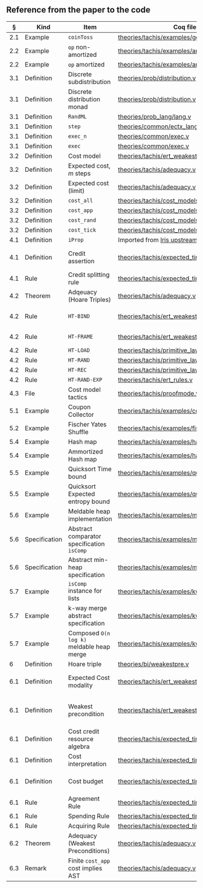 ## Reference from the paper to the code

| §   | Kind          | Item                                       | Coq file                                     | Name                                                 | Note                                                                     |
|-----|---------------|--------------------------------------------|----------------------------------------------|------------------------------------------------------|--------------------------------------------------------------------------|
| 2.1 | Example       | ``coinToss``                               | [theories/tachis/examples/geometric.v]       | `geo`                                                |                                                                          |
| 2.2 | Example       | ``op`` non-amortized                       | [theories/tachis/examples/amortized.v]       | `wp_op_ert  `                                        |                                                                          |
| 2.2 | Example       | ``op`` amortized                           | [theories/tachis/examples/amortized.v]       | `wp_op_n_aert `                                      |                                                                          |
| 3.1 | Definition    | Discrete subdistribution                   | [theories/prob/distribution.v]               | `distr`                                              |                                                                          |
| 3.1 | Definition    | Discrete distribution monad                | [theories/prob/distribution.v]               | `dbind`, `dret`, etc                                 |                                                                          |
| 3.1 | Definition    | `RandML`                                   | [theories/prob_lang/lang.v]                  | Whole file                                           |                                                                          |
| 3.1 | Definition    | `step`                                     | [theories/common/ectx_language.v]            | `prim_step`                                          |                                                                          |
| 3.1 | Definition    | `exec_n`                                   | [theories/common/exec.v]                     | `exec`                                               |                                                                          |
| 3.1 | Definition    | `exec`                                     | [theories/common/exec.v]                     | `lim_exec_val`                                       |                                                                          |
| 3.2 | Definition    | Cost model                                 | [theories/tachis/ert_weakestpre.v]           | `Costfun`                                            |                                                                          |
| 3.2 | Definition    | Expected cost, $m$ steps                   | [theories/tachis/adequacy.v]                 | `ERT `                                               |                                                                          |
| 3.2 | Definition    | Expected cost (limit)                      | [theories/tachis/adequacy.v]                 | `lim_ERT `                                           |                                                                          |
| 3.2 | Definition    | `cost_all`                                 | [theories/tachis/cost_models.v]              | `CostLanguageCtx_Cost1_prob_lang `                   |                                                                          |
| 3.2 | Definition    | `cost_app`                                 | [theories/tachis/cost_models.v]              | `CostApp`                                            |                                                                          |
| 3.2 | Definition    | `cost_rand`                                | [theories/tachis/cost_models.v]              | `CostEntropy`                                        |                                                                          |
| 3.2 | Definition    | `cost_tick`                                | [theories/tachis/cost_models.v]              | `CostTick`                                           |                                                                          |
| 4.1 | Definition    | `iProp`                                    | Imported from [Iris upstream]                | `iProp`                                              |                                                                          |
| 4.1 | Definition    | Credit assertion                           | [theories/tachis/expected_time_credits.v]    | `ec`                                                 | `⧖ x` is notation in our development for `$ x`                           |
| 4.1 | Rule          | Credit splitting rule                      | [theories/tachis/expected_time_credits.v]    | `etc_split`, `etc_combine`                           |                                                                          |
| 4.2 | Theorem       | Adqeuacy (Hoare Triples)                   | [theories/tachis/adequacy.v]                 | Derivable from `wp_correct_lim `                     |                                                                          |
| 4.2 | Rule          | `HT-BIND`                                  | [theories/tachis/ert_weakestpre.v]           | `ert_wp_bind1`                                       | See also `tac_wp_bind` in `tachis/proofmode.v`                           |
| 4.2 | Rule          | `HT-FRAME`                                 | [theories/tachis/ert_weakestpre.v]           | Derivable from `ert_wp_frame_l` and `ert_wp_frame_r` | See also `frame_ert_wp `                                                 |
| 4.2 | Rule          | `HT-LOAD`                                  | [theories/tachis/primitive_laws.v]           | `wp_load`                                            |                                                                          |
| 4.2 | Rule          | `HT-RAND`                                  | [theories/tachis/primitive_laws.v]           | `wp_rand`                                            |                                                                          |
| 4.2 | Rule          | `HT-REC`                                   | [theories/tachis/primitive_laws.v]           | `wp_rec_löb`                                         |                                                                          |
| 4.2 | Rule          | `HT-RAND-EXP`                              | [theories/tachis/ert_rules.v]                | `wp_couple_rand_adv_comp_strong'`                    |                                                                          |
| 4.3 | File          | Cost model tactics                         | [theories/tachis/proofmode.v]                | Whole file                                           | See eg. `wp_*` tactics                                                   |
| 5.1 | Example       | Coupon Collector                           | [theories/tachis/examples/couponcollector.v] | `wp_coupon_collection `                              |                                                                          |
| 5.2 | Example       | Fischer Yates Shuffle                      | [theories/tachis/examples/fisher_yates.v]    | `wp_fisher_yates `                                   |                                                                          |
| 5.4 | Example       | Hash map                                   | [theories/tachis/examples/hashmap/hashmap.v] | `wp_amortized_hm_insert_new `                        |                                                                          |
| 5.4 | Example       | Ammortized Hash map                        | [theories/tachis/examples/hashmap/hashmap.v] | `wp_hm_insert_new`, `wp_hm_lookup_new `              |                                                                          |
| 5.5 | Example       | Quicksort Time bound                       | [theories/tachis/examples/quicksort.v]       | `qs_time_bound `                                     |                                                                          |
| 5.5 | Example       | Quicksort Expected entropy bound           | [theories/tachis/examples/quicksort.v]       | `qs_ent_bound`                                       |                                                                          |
| 5.6 | Example       | Meldable heap implementation               | [theories/tachis/examples/meldable_heap.v]   | `meld_heap_spec `                                    |                                                                          |
| 5.6 | Specification | Abstract comparator specification `isComp` | [theories/tachis/examples/min_heap_spec.v]   | `comparator`                                         |                                                                          |
| 5.6 | Specification | Abstract min-heap specification            | [theories/tachis/examples/min_heap_spec.v]   | `min_heap`                                           |                                                                          |
| 5.7 | Example       | `isComp` instance for lists                | [theories/tachis/examples/kway_merge.v]      | `Z_list_comparator `                                 |                                                                          |
| 5.7 | Example       | k-way merge abstract specification         | [theories/tachis/examples/kway_merge.v]      | `wp_merge `                                          |                                                                          |
| 5.7 | Example       | Composed `O(n log k)` meldable heap merge  | [theories/tachis/examples/kway_merge.v]      | `wp_meldable_merge `                                 |                                                                          |
| 6   | Definition    | Hoare triple                               | [theories/bi/weakestpre.v]                   | Defined as ``Notations``                             |                                                                          |
| 6.1 | Definition    | Expected Cost modality                     | [theories/tachis/ert_weakestpre.v]           | `ERM `                                               | See `ERM_unfold` for the equation at the start of 6.1                    |
| 6.1 | Definition    | Weakest precondition                       | [theories/tachis/ert_weakestpre.v]           | `ert_wp`                                             | See `ert_wp_unfold `, `ert_wp_pre ` for the equation at the start of 6.1 |
| 6.1 | Definition    | Cost credit resource algebra               | [theories/tachis/expected_time_credits.v]    | `etcGS `                                             |                                                                          |
| 6.1 | Definition    | Cost interpretation                        | [theories/tachis/expected_time_credits.v]    | `etc_supply`                                         |                                                                          |
| 6.1 | Definition    | Cost budget                                | [theories/tachis/expected_time_credits.v]    | `ec`                                                 | `⧖ x` is notation in our development for `$ x`                           |
| 6.1 | Rule          | Agreement Rule                             | [theories/tachis/expected_time_credits.v]    | `etc_supply_bound `                                  |                                                                          |
| 6.1 | Rule          | Spending Rule                              | [theories/tachis/expected_time_credits.v]    | `etc_supply_decrease `                               |                                                                          |
| 6.1 | Rule          | Acquiring Rule                             | [theories/tachis/expected_time_credits.v]    | `etc_supply_increase `                               |                                                                          |
| 6.2 | Theorem       | Adequacy (Weakest Preconditions)           | [theories/tachis/adequacy.v]                 | `wp_correct_lim `                                    |                                                                          |
| 6.3 | Remark        | Finite `cost_app` cost implies AST         | [theories/tachis/adequacy.v]                 | `wp_ERT_ast'`                                        |                                                                          |




[theories/tachis/examples/geometric.v]: theories/tachis/examples/geometric.v
[theories/tachis/examples/amortized.v]: theories/tachis/examples/amortized.v
[theories/prob/distribution.v]: theories/prob/distribution.v
[theories/prob_lang/lang.v]: theories/prob_lang/lang.v
[theories/common/ectx_language.v]: theories/common/ectx_language.v
[theories/common/exec.v]: theories/common/exec.v
[theories/tachis/ert_weakestpre.v]: theories/tachis/ert_weakestpre.v
[theories/tachis/adequacy.v]: theories/tachis/adequacy.v
[theories/tachis/cost_models.v]: theories/tachis/cost_models.v
[theories/tachis/expected_time_credits.v]: theories/tachis/expected_time_credits.v
[theories/tachis/ert_weakestpre.v]: theories/tachis/ert_weakestpre.v
[theories/tachis/primitive_laws.v]: theories/tachis/primitive_laws.v
[theories/tachis/ert_rules.v]: theories/tachis/ert_rules.v
[theories/tachis/proofmode.v]: theories/tachis/proofmode.v
[theories/tachis/examples/couponcollector.v]: theories/tachis/examples/couponcollector.v
[theories/tachis/examples/fisher_yates.v]: theories/tachis/examples/fisher_yates.v
[theories/tachis/examples/hashmap/hashmap.v]: theories/tachis/examples/hashmap/hashmap.v
[theories/tachis/examples/quicksort.v]: theories/tachis/examples/quicksort.v
[theories/tachis/examples/meldable_heap.v]: theories/tachis/examples/meldable_heap.v
[theories/tachis/examples/min_heap_spec.v]: theories/tachis/examples/min_heap_spec.v
[theories/tachis/examples/kway_merge.v]: theories/tachis/examples/kway_merge.v
[theories/bi/weakestpre.v]: theories/bi/weakestpre.v
[theories/tachis/ert_weakestpre.v]: theories/tachis/ert_weakestpre.v
[theories/tachis/expected_time_credits.v]: theories/tachis/expected_time_credits.v


[Iris upstream]: https://gitlab.mpi-sws.org/iris/iris/-/blob/master/iris/base_logic/lib/iprop.v

